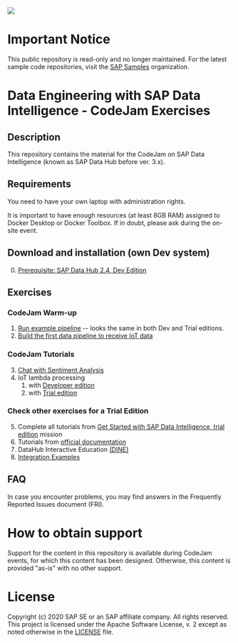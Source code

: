 ![](https://img.shields.io/badge/STATUS-NOT%20CURRENTLY%20MAINTAINED-red.svg?longCache=true&style=flat)

# Important Notice
This public repository is read-only and no longer maintained. For the latest sample code repositories, visit the [SAP Samples](https://github.com/SAP-samples) organization.

# Data Engineering with SAP Data Intelligence - CodeJam Exercises

## Description
This repository contains the material for the CodeJam on SAP Data Intelligence (known as SAP Data Hub before ver. 3.x).

## Requirements
You need to have your own laptop with administration rights.

It is important to have enough resources (at least 8GB RAM) assigned to Docker Desktop or Docker Toolbox. If in doubt, please ask during the on-site event.

## Download and installation (own Dev system)
0. [Prerequisite: SAP Data Hub 2.4, Dev Edition](https://developers.sap.com/tutorials/datahub-docker-v2-setup.html)

## Exercises

### CodeJam Warm-up
1. [Run example pipeline](https://developers.sap.com/tutorials/datahub-docker-v2-examples.html) -- looks the same in both Dev and Trial editions.
2. [Build the first data pipeline to receive IoT data](exercise/tessel)

### CodeJam Tutorials

3. [Chat with Sentiment Analysis](exercise/chat)
4. IoT lambda processing
    1. with [Developer edition](exercise/iot)
    2. with [Trial edition](exercise/trial/iot)

### Check other exercises for a Trial Edition

5. Complete all tutorials from [Get Started with SAP Data Intelligence, trial edition](https://developers.sap.com/mission.dataintelligence-trial.html) mission
6. Tutorials from [official documentation](https://help.sap.com/viewer/aff95eebc2e04c44816e6ff0d21c3c88/3.0.latest/en-US/217dac1ce21c46d6956208d3d699f596.html)
7. DataHub Interactive Education [(DINE)](https://github.com/SAP-samples/datahub-dine)
8. [Integration Examples](https://github.com/SAP-samples/datahub-integration-examples)

## FAQ
In case you encounter problems, you may find answers in the Frequently Reported Issues document (FRI).

# How to obtain support
Support for the content in this repository is available during CodeJam events, for which this content has been designed. Otherwise, this content is provided "as-is" with no other support.

# License
Copyright (c) 2020 SAP SE or an SAP affiliate company. All rights reserved. This project is licensed under the Apache Software License, v. 2 except as noted otherwise in the [LICENSE](LICENSE) file.
